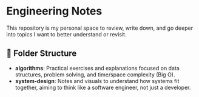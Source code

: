 # Engineering Notes

This repository is my personal space to review, write down, and go deeper into topics I want to better understand or revisit.

## 📂 Folder Structure

- **algorithms**: Practical exercises and explanations focused on data structures, problem solving, and time/space complexity (Big O).
- **system-design**: Notes and visuals to understand how systems fit together, aiming to think like a software engineer, not just a developer.
